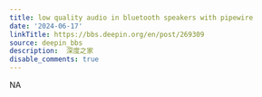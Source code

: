 ```yaml
---
title: low quality audio in bluetooth speakers with pipewire
date: '2024-06-17'
linkTitle: https://bbs.deepin.org/en/post/269309
source: deepin_bbs
description:  深度之家 
disable_comments: true
---
```

NA
